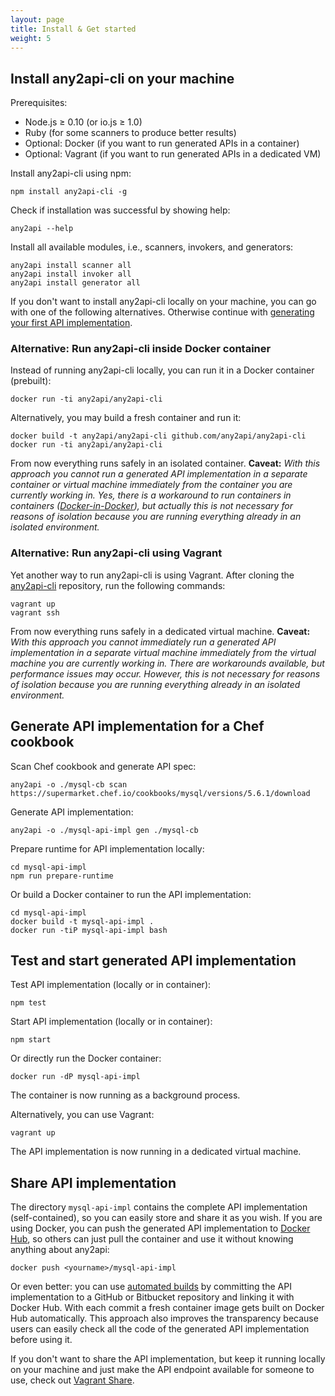 ```yaml
---
layout: page
title: Install & Get started
weight: 5
---
```


<a name="any2api-cli-npm"></a>
## Install any2api-cli on your machine

Prerequisites:

* Node.js &ge; 0.10 (or io.js &ge; 1.0)
* Ruby (for some scanners to produce better results)
* Optional: Docker (if you want to run generated APIs in a container)
* Optional: Vagrant (if you want to run generated APIs in a dedicated VM)

Install any2api-cli using npm:

    npm install any2api-cli -g

Check if installation was successful by showing help:

    any2api --help

Install all available modules, i.e., scanners, invokers, and generators:

    any2api install scanner all
    any2api install invoker all
    any2api install generator all

If you don't want to install any2api-cli locally on your machine, you can go with one of the following alternatives. Otherwise continue with [generating your first API implementation](#generate).



<a name="any2api-cli-docker"></a>
### Alternative: Run any2api-cli inside Docker container

Instead of running any2api-cli locally, you can run it in a Docker container (prebuilt):

    docker run -ti any2api/any2api-cli

Alternatively, you may build a fresh container and run it:

    docker build -t any2api/any2api-cli github.com/any2api/any2api-cli
    docker run -ti any2api/any2api-cli

From now everything runs safely in an isolated container.
**Caveat:** *With this approach you cannot run a generated API implementation in a separate container or virtual machine immediately from the container you are currently working in. Yes, there is a workaround to run containers in containers ([Docker-in-Docker](https://github.com/jpetazzo/dind)), but actually this is not necessary for reasons of isolation because you are running everything already in an isolated environment.*



<a name="any2api-cli-vagrant"></a>
### Alternative: Run any2api-cli using Vagrant

Yet another way to run any2api-cli is using Vagrant. After cloning the [any2api-cli](https://github.com/any2api/any2api-cli) repository, run the following commands:

    vagrant up
    vagrant ssh

From now everything runs safely in a dedicated virtual machine.
**Caveat:** *With this approach you cannot immediately run a generated API implementation in a separate virtual machine immediately from the virtual machine you are currently working in. There are workarounds available, but performance issues may occur. However, this is not necessary for reasons of isolation because you are running everything already in an isolated environment.*



<a name="generate"></a>
## Generate API implementation for a Chef cookbook

Scan Chef cookbook and generate API spec:

    any2api -o ./mysql-cb scan https://supermarket.chef.io/cookbooks/mysql/versions/5.6.1/download

Generate API implementation:

    any2api -o ./mysql-api-impl gen ./mysql-cb

Prepare runtime for API implementation locally:

    cd mysql-api-impl
    npm run prepare-runtime
    
Or build a Docker container to run the API implementation:

    cd mysql-api-impl
    docker build -t mysql-api-impl .
    docker run -tiP mysql-api-impl bash



## Test and start generated API implementation

Test API implementation (locally or in container):

    npm test

Start API implementation (locally or in container):

    npm start

Or directly run the Docker container:

    docker run -dP mysql-api-impl

The container is now running as a background process.

Alternatively, you can use Vagrant:

    vagrant up

The API implementation is now running in a dedicated virtual machine.



## Share API implementation

The directory `mysql-api-impl` contains the complete API implementation (self-contained), so you can easily store and share it as you wish. If you are using Docker, you can push the generated API implementation to [Docker Hub](https://hub.docker.com), so others can just pull the container and use it without knowing anything about any2api:

    docker push <yourname>/mysql-api-impl

Or even better: you can use [automated builds](http://docs.docker.com/docker-hub/builds) by committing the API implementation to a GitHub or Bitbucket repository and linking it with Docker Hub. With each commit a fresh container image gets built on Docker Hub automatically. This approach also improves the transparency because users can easily check all the code of the generated API implementation before using it.

If you don't want to share the API implementation, but keep it running locally on your machine and just make the API endpoint available for someone to use, check out [Vagrant Share](http://docs.vagrantup.com/v2/share).
